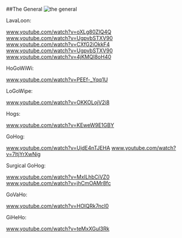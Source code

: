 ##The General
![the general](http://www.onehiveclan.com/uploads/2/8/8/6/28864503/3320575_orig.png)

LavaLoon:

www.youtube.com/watch?v=oXLg80ZIQ4Q  
www.youtube.com/watch?v=UgpvbSTXV90  
www.youtube.com/watch?v=CXfG2iOkkF4  
www.youtube.com/watch?v=UgpvbSTXV90  
www.youtube.com/watch?v=4jKMQI8oH40  

HoGoWiWi:

www.youtube.com/watch?v=PEEf-_Yqq1U

LoGoWipe:

www.youtube.com/watch?v=OKKOLojV2i8

Hogs:

www.youtube.com/watch?v=KEweW9E1GBY

GoHog:

www.youtube.com/watch?v=UjdE4nTJEHA
www.youtube.com/watch?v=7ltjYrXwNig

Surgical GoHog:

www.youtube.com/watch?v=MxILhbCiVZ0  
www.youtube.com/watch?v=jhCmOAMr8fc

GoVaHo:

www.youtube.com/watch?v=HOlQRk7ncl0

GiHeHo:

www.youtube.com/watch?v=teMxXGul3Rk

